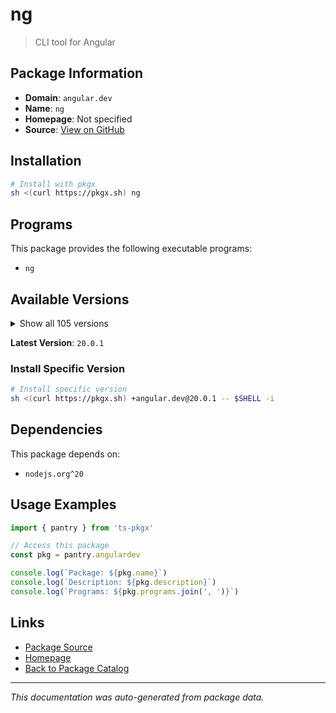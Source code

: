 # ng

> CLI tool for Angular

## Package Information

- **Domain**: `angular.dev`
- **Name**: `ng`
- **Homepage**: Not specified
- **Source**: [View on GitHub](https://github.com/pkgxdev/pantry/tree/main/projects/angular.dev/package.yml)

## Installation

```bash
# Install with pkgx
sh <(curl https://pkgx.sh) ng
```

## Programs

This package provides the following executable programs:

- `ng`

## Available Versions

<details>
<summary>Show all 105 versions</summary>

- `20.0.1`, `20.0.0`, `19.2.14`, `19.2.13`, `19.2.12`
- `19.2.11`, `19.2.10`, `19.2.9`, `19.2.8`, `19.2.7`
- `19.2.6`, `19.2.5`, `19.2.4`, `19.2.3`, `19.2.2`
- `19.2.1`, `19.2.0`, `19.1.9`, `19.1.8`, `19.1.7`
- `19.1.6`, `19.1.5`, `19.1.4`, `19.1.3`, `19.1.2`
- `19.1.1`, `19.1.0`, `19.0.7`, `19.0.6`, `19.0.5`
- `19.0.4`, `19.0.3`, `19.0.2`, `19.0.1`, `19.0.0`
- `18.2.19`, `18.2.18`, `18.2.17`, `18.2.16`, `18.2.15`
- `18.2.14`, `18.2.13`, `18.2.12`, `18.2.11`, `18.2.10`
- `18.2.9`, `18.2.8`, `18.2.7`, `18.2.6`, `18.2.5`
- `18.2.4`, `18.2.3`, `18.2.2`, `18.2.1`, `18.2.0`
- `18.1.4`, `18.1.3`, `18.1.2`, `18.1.1`, `18.1.0`
- `18.0.7`, `18.0.6`, `18.0.5`, `18.0.4`, `18.0.3`
- `18.0.2`, `18.0.1`, `18.0.0`, `17.3.17`, `17.3.16`
- `17.3.15`, `17.3.14`, `17.3.13`, `17.3.12`, `17.3.11`
- `17.3.10`, `17.3.9`, `17.3.8`, `17.3.7`, `17.3.6`
- `17.3.5`, `17.3.4`, `17.3.3`, `17.3.2`, `17.3.1`
- `17.3.0`, `17.2.3`, `17.2.2`, `17.2.1`, `17.2.0`
- `17.1.4`, `17.1.3`, `17.1.2`, `17.1.1`, `17.1.0`
- `17.0.10`, `17.0.9`, `17.0.8`, `17.0.7`, `17.0.6`
- `17.0.5`, `16.2.16`, `16.2.15`, `16.2.14`, `15.2.11`

</details>

**Latest Version**: `20.0.1`

### Install Specific Version

```bash
# Install specific version
sh <(curl https://pkgx.sh) +angular.dev@20.0.1 -- $SHELL -i
```

## Dependencies

This package depends on:

- `nodejs.org^20`

## Usage Examples

```typescript
import { pantry } from 'ts-pkgx'

// Access this package
const pkg = pantry.angulardev

console.log(`Package: ${pkg.name}`)
console.log(`Description: ${pkg.description}`)
console.log(`Programs: ${pkg.programs.join(', ')}`)
```

## Links

- [Package Source](https://github.com/pkgxdev/pantry/tree/main/projects/angular.dev/package.yml)
- [Homepage](#)
- [Back to Package Catalog](../package-catalog.md)

---

*This documentation was auto-generated from package data.*
